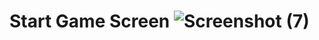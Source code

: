 # Start Game Screen ![Screenshot (7)](https://github.com/codewithsom/RN-Guess_The_Number/assets/100460439/c7f39b4b-a4a8-4a1e-a828-5d19c2761055)
